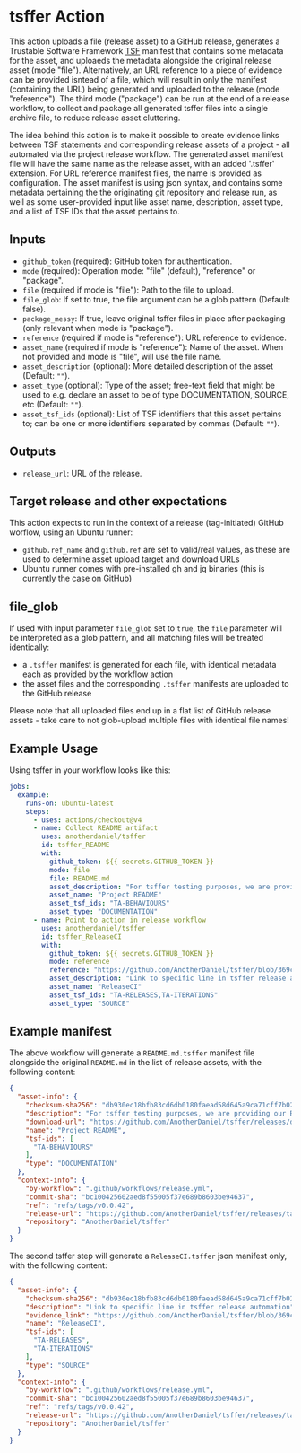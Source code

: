 <!--
 * Copyright (C) 2025 Eclipse Foundation and others. 
 * 
 * This program and the accompanying materials are made available under the
 * terms of the Eclipse Public License v. 2.0 which is available at
 * http://www.eclipse.org/legal/epl-2.0.
 * 
 * SPDX-FileType: DOCUMENTATION
 * SPDX-FileCopyrightText: 2025 Eclipse Foundation
 * SPDX-License-Identifier: EPL-2.0
-->

# tsffer Action

This action uploads a file (release asset) to a GitHub release, generates a Trustable Software Framework [TSF](https://codethinklabs.gitlab.io/trustable/trustable/) manifest that contains some metadata for the asset, and uploaeds the metadata alongside the original release asset (mode "file").
Alternatively, an URL reference to a piece of evidence can be provided isntead of a file, which will result in only the manifest (containing the URL) being generated and uploaded to the release (mode "reference").
The third mode ("package") can be run at the end of a release workflow, to collect and package all generated tsffer files into a single archive file, to reduce release asset cluttering.

The idea behind this action is to make it possible to create evidence links between TSF statements and corresponding release assets of a project - all automated via the project release workflow.
The generated asset manifest file will have the same name as the release asset, with an added '.tsffer' extension. For URL reference manifest files, the name is provided as configuration. The asset manifest is using json syntax, and contains some metadata pertaining the the originating git repository and release run, as well as some user-provided input like asset name, description, asset type, and a list of TSF IDs that the asset pertains to.

## Inputs

- `github_token` (required): GitHub token for authentication.
- `mode` (required): Operation mode: "file" (default), "reference" or "package".
- `file` (required if mode is "file"): Path to the file to upload.
- `file_glob`: If set to true, the file argument can be a glob pattern (Default: false).
- `package_messy`: If true, leave original tsffer files in place after packaging (only relevant when mode is "package").
- `reference` (required if mode is "reference"): URL reference to evidence.
- `asset_name` (required if mode is "reference"): Name of the asset. When not provided and mode is "file", will use the file name.
- `asset_description` (optional): More detailed description of the asset (Default: `""`).
- `asset_type` (optional): Type of the asset; free-text field that might be used to e.g. declare an asset to be of type DOCUMENTATION, SOURCE, etc (Default: `""`).
- `asset_tsf_ids` (optional): List of TSF identifiers that this asset pertains to; can be one or more identifiers separated by commas (Default: `""`).

## Outputs

- `release_url`: URL of the release.

## Target release and other expectations

This action expects to run in the context of a release (tag-initiated) GitHub worflow, using an Ubuntu runner:

- `github.ref_name` and `github.ref` are set to valid/real values, as these are used to determine asset upload target and download URLs
- Ubuntu runner comes with pre-installed gh and jq binaries (this is currently the case on GitHub)

## file_glob

If used with input parameter `file_glob` set to `true`, the `file` parameter will be interpreted as a glob pattern, and all matching files will be treated identically:

- a `.tsffer` manifest is generated for each file, with identical metadata each as provided by the workflow action
- the asset files and the corresponding `.tsffer` manifests are uploaded to the GitHub release

Please note that all uploaded files end up in a flat list of GitHub release assets - take care to not glob-upload multiple files with identical file names!

## Example Usage

Using tsffer in your workflow looks like this:

```yaml
jobs:
  example:
    runs-on: ubuntu-latest
    steps:
      - uses: actions/checkout@v4
      - name: Collect README artifact
        uses: anotherdaniel/tsffer
        id: tsffer_README
        with:
          github_token: ${{ secrets.GITHUB_TOKEN }}
          mode: file
          file: README.md
          asset_description: "For tsffer testing purposes, we are providing our README"
          asset_name: "Project README"
          asset_tsf_ids: "TA-BEHAVIOURS"
          asset_type: "DOCUMENTATION"
      - name: Point to action in release workflow
        uses: anotherdaniel/tsffer
        id: tsffer_ReleaseCI
        with:
          github_token: ${{ secrets.GITHUB_TOKEN }}
          mode: reference
          reference: "https://github.com/AnotherDaniel/tsffer/blob/369c487287fb1e2fbe15d580501445c5d2b062ed/.github/workflows/release.yml#L11"
          asset_description: "Link to specific line in tsffer release automation"
          asset_name: "ReleaseCI"
          asset_tsf_ids: "TA-RELEASES,TA-ITERATIONS"
          asset_type: "SOURCE"
```

## Example manifest

The above workflow will generate a `README.md.tsffer` manifest file alongside the original `README.md` in the list of release assets, with the following content:

```json
{
  "asset-info": {
    "checksum-sha256": "db930ec18bfb83cd6db0180faead58d645a9ca71cff7b02e78e1583e3c89c7ec",
    "description": "For tsffer testing purposes, we are providing our README",
    "download-url": "https://github.com/AnotherDaniel/tsffer/releases/download/v0.0.42/README.md",
    "name": "Project README",
    "tsf-ids": [
      "TA-BEHAVIOURS"
    ],
    "type": "DOCUMENTATION"
  },
  "context-info": {
    "by-workflow": ".github/workflows/release.yml",
    "commit-sha": "bc100425602aed8f55005f37e689b8603be94637",
    "ref": "refs/tags/v0.0.42",
    "release-url": "https://github.com/AnotherDaniel/tsffer/releases/tag/v0.0.42",
    "repository": "AnotherDaniel/tsffer"
  }
}
````

The second tsffer step will generate a `ReleaseCI.tsffer` json manifest only, with the following content:

```json
{
  "asset-info": {
    "checksum-sha256": "db930ec18bfb83cd6db0180faead58d645a9ca71cff7b02e78e1583e3c89c7ec",
    "description": "Link to specific line in tsffer release automation",
    "evidence_link": "https://github.com/AnotherDaniel/tsffer/blob/369c487287fb1e2fbe15d580501445c5d2b062ed/.github/workflows/release.yml#L11",
    "name": "ReleaseCI",
    "tsf-ids": [
      "TA-RELEASES",
      "TA-ITERATIONS"
    ],
    "type": "SOURCE"
  },
  "context-info": {
    "by-workflow": ".github/workflows/release.yml",
    "commit-sha": "bc100425602aed8f55005f37e689b8603be94637",
    "ref": "refs/tags/v0.0.42",
    "release-url": "https://github.com/AnotherDaniel/tsffer/releases/tag/v0.0.42",
    "repository": "AnotherDaniel/tsffer"
  }
}
````
